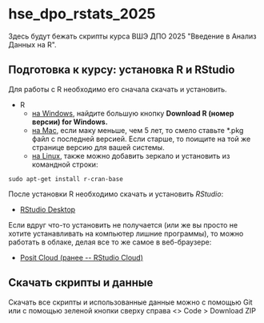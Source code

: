 # hse_dpo_rstats_2025
Здесь будут бежать скрипты курса ВШЭ ДПО 2025 "Введение в Анализ Данных на R".

## Подготовка к курсу: установка R и RStudio

Для работы с R необходимо его сначала скачать и установить.

-   R
    -   [на Windows](https://cran.r-project.org/bin/windows/base/), найдите большую кнопку **Download R (номер версии) for Windows.**
    -   [на Mac](https://cran.r-project.org/bin/macosx/), если маку меньше, чем 5 лет, то смело ставьте \*.pkg файл с последней версией. Если старше, то поищите на той же странице версию для вашей системы.
    -   [на Linux](https://cran.rstudio.com/bin/linux/), также можно добавить зеркало и установить из командной строки:

<!-- -->

```         
sudo apt-get install r-cran-base
```

После установки R необходимо скачать и установить *RStudio*:

-   [RStudio Desktop](https://posit.co/download/rstudio-desktop/)

Если вдруг что-то установить не получается (или же вы просто не хотите устанавливать на компьютер лишние программы), то можно работать в облаке, делая все то же самое в веб-браузере:

-   [Posit Cloud (ранее -- RStudio Cloud)](https://posit.cloud)

## Скачать скрипты и данные

Скачать все скрипты и использованные данные можно с помощью Git или с помощью зеленой кнопки сверху справа <> Code > Download ZIP

